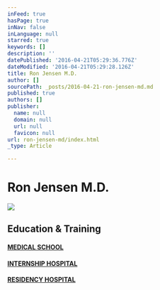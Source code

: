 ```yaml
---
inFeed: true
hasPage: true
inNav: false
inLanguage: null
starred: true
keywords: []
description: ''
datePublished: '2016-04-21T05:29:36.776Z'
dateModified: '2016-04-21T05:29:28.126Z'
title: Ron Jensen M.D.
author: []
sourcePath: _posts/2016-04-21-ron-jensen-md.md
published: true
authors: []
publisher:
  name: null
  domain: null
  url: null
  favicon: null
url: ron-jensen-md/index.html
_type: Article

---
```

# Ron Jensen M.D.
![](https://the-grid-user-content.s3-us-west-2.amazonaws.com/235ebfa3-1de4-4d85-abc1-f9c39e62a40f.jpg)

## Education & Training

#### [MEDICAL SCHOOL][0]

#### [INTERNSHIP HOSPITAL][1]

#### [RESIDENCY HOSPITAL][1]

[0]: http://www.healthgrades.com/physician/dr-ronald-jensen-whp35/background-check
[1]: http://www.healthgrades.com/physician/dr-ronald-jensen-whp35/background-check#